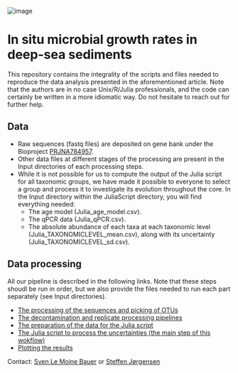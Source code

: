 ![image](https://github.com/user-attachments/assets/0e27ce99-4e92-4014-9177-e2ecab0411ed)

# In situ microbial growth rates in deep-sea sediments

This repository contains the integrality of the scripts and files needed to reproduce the data analysis presented in the aforementioned article. Note that the authors are in no case Unix/R/Julia professionals, and the code can certainly be written in a more idiomatic way. Do not hesitate to reach out for further help.

## Data
- Raw sequences (fastq files) are deposited on gene bank under the Bioproject [PRJNA784957](https://www.ncbi.nlm.nih.gov/bioproject/PRJNA784957/).
- Other data files at different stages of the processing are present in the Input directories of each processing steps.
- While it is not possible for us to compute the output of the Julia script for all taxonomic groups, we have made it possible to everyone to select a group and process it to investigate its evolution throughout the core. In the Input directory within the JuliaScript directory, you will find everything needed:
  - The age model (Julia_age_model.csv).
  - The qPCR data (Julia_qPCR.csv).
  - The absolute abundance of each taxa at each taxonomic level (Julia_TAXONOMICLEVEL_mean.csv), along with its uncertainty (Julia_TAXONOMICLEVEL_sd.csv).

## Data processing
All our pipeline is described in the following links. Note that these steps shoudl be run in order, but we also provide the files needed to run each part separately (see Input directories).
- [The processing of the sequences and picking of OTUs](Pipeline%20explanations.md)
- [The decontamination and replicate processing pipelines](./Decontamination_Pooling/DecontaminationPooling.md)
- [The preparation of the data for the Julia script](./PreparationJulia/PreparationJulia.md)
- [The Julia script to process the uncertainties (the main step of this wokflow)](./JuliaScript/JuliaScript.md)
- [Plotting the results](./Plotting/Plotting.md)



Contact: [Sven Le Moine Bauer](www.linkedin.com/in/sven-le-moine-bauer-8ba874252) or [Steffen Jørgensen](https://www4.uib.no/finn-ansatte/Steffen.Leth.Jørgensen)
